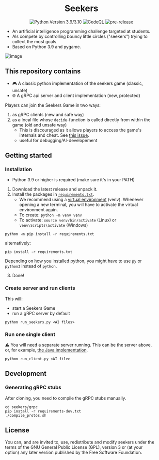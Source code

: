 <h1 align=center>Seekers</h1>

<p align=center>
  <a href="https://github.com/seekers-dev/seekers/actions/workflows/python-app.yml">
    <img src="https://github.com/seekers-dev/seekers-py/actions/workflows/python-app.yml/badge.svg" alt="Python Version 3.9/3.10">
  </a>
  <a href="https://github.com/seekers-dev/seekers-py/actions/workflows/github-code-scanning/codeql">
    <img src="https://github.com/seekers-dev/seekers-py/actions/workflows/github-code-scanning/codeql/badge.svg" alt="CodeQL">
  </a>
  <a href="https://github.com/seekers-dev/seekers-py/actions/workflows/pre-release.yml">
    <img src="https://github.com/seekers-dev/seekers/actions/workflows/python-app.yml/badge.svg" alt="pre-release">
  </a>
</p>

* An artificial intelligence programming challenge targeted at students.
* AIs compete by controlling bouncy little circles ("seekers") trying to collect the most goals.
* Based on Python 3.9 and pygame.

![image](https://user-images.githubusercontent.com/37810842/226148194-e5b55d57-ed84-4e71-869b-d062b101b345.png)

## This repository contains

- 🎮 A classic python implementation of the seekers game (classic, unsafe)
- 🌐 A gRPC api server and client implementation (new, protected)

Players can join the Seekers Game in two ways:
1. as gRPC clients (new and safe way)
2. as a local file whose `decide`-function is called directly from within the game (old and unsafe way)
   * This is discouraged as it allows players to access the game's internals and cheat. See [this issue](https://github.com/seekers-dev/seekers/issues/1).
   * useful for debugging/AI-developement

## Getting started

### Installation

* Python 3.9 or higher is required (make sure it's in your PATH)
1. Download the latest release and unpack it.
2. Install the packages in [`requirements.txt`](requirements.txt). 
   - We recommend using a [virtual environment](https://docs.python.org/3/library/venv.html) (venv). Whenever opening a new terminal, you will have to activate the virtual environment again.
   - To create: `python -m venv venv`
   - To activate: `source venv/bin/activate` (Linux) or `venv\Scripts\activate` (Windows)

```shell
python -m pip install -r requirements.txt
```

alternatively:

```shell
pip install -r requirements.txt
```

Depending on how you installed python, you might have to use `py` or `python3` instead of `python`.

3. Done!

### Create server and run clients

This will:
* start a Seekers Game
* run a gRPC server by default

```shell
python run_seekers.py <AI files>
```


### Run one single client

⚠ You will need a separate server running. This can be the server above, or, for example, [the Java implementation](https://github.com/seekers-dev/seekers-api).

```shell
python run_client.py <AI file>
```

## Development
### Generating gRPC stubs 
After cloning, you need to compile the gRPC stubs manually.

```shell
cd seekers/grpc
pip install -r requirements-dev.txt
./compile_protos.sh
```

## License

You can, and are invited to, use, redistribute and modify seekers under the terms
of the GNU General Public License (GPL), version 3 or (at your option) any
later version published by the Free Software Foundation.
